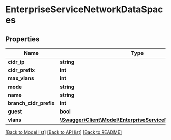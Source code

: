 # EnterpriseServiceNetworkDataSpaces

## Properties
Name | Type | Description | Notes
------------ | ------------- | ------------- | -------------
**cidr_ip** | **string** |  | [optional] 
**cidr_prefix** | **int** |  | [optional] 
**max_vlans** | **int** |  | [optional] 
**mode** | **string** |  | [optional] 
**name** | **string** |  | [optional] 
**branch_cidr_prefix** | **int** |  | [optional] 
**guest** | **bool** |  | [optional] 
**vlans** | [**\Swagger\Client\Model\EnterpriseServiceNetworkDataVlans[]**](EnterpriseServiceNetworkDataVlans.md) |  | [optional] 

[[Back to Model list]](../README.md#documentation-for-models) [[Back to API list]](../README.md#documentation-for-api-endpoints) [[Back to README]](../README.md)


